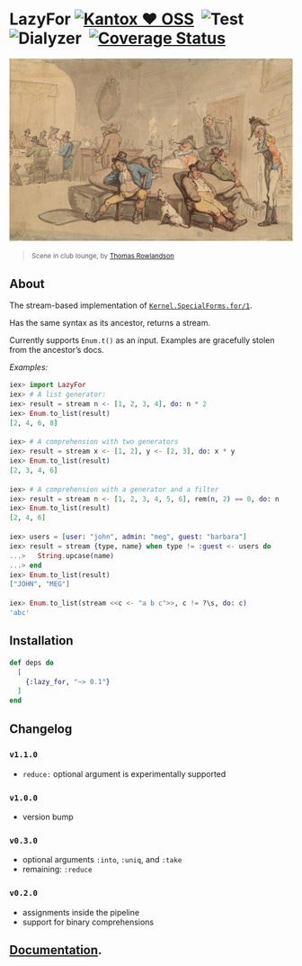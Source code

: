 # LazyFor [![Kantox ❤ OSS](https://img.shields.io/badge/❤-kantox_oss-informational.svg)](https://kantox.com/)  ![Test](https://github.com/am-kantox/lazy_for/workflows/Test/badge.svg)  ![Dialyzer](https://github.com/am-kantox/lazy_for/workflows/Dialyzer/badge.svg)  [![Coverage Status](https://coveralls.io/repos/github/am-kantox/lazy_for/badge.svg?branch=master)](https://coveralls.io/github/am-kantox/lazy_for?branch=master)

![Scene in club lounge, by Thomas Rowlandson](https://raw.githubusercontent.com/am-kantox/lazy_for/master/stuff/1118px-British_club_scene.jpg)
> <small>Scene in club lounge, by [Thomas Rowlandson](https://en.wikipedia.org/wiki/Thomas_Rowlandson)</small>

## About

The stream-based implementation of [`Kernel.SpecialForms.for/1`](https://hexdocs.pm/elixir/master/Kernel.SpecialForms.html?#for/1).

Has the same syntax as its ancestor, returns a stream.

Currently supports `Enum.t()` as an input. Examples are gracefully stolen from the ancestor’s docs.

_Examples:_

```elixir
iex> import LazyFor
iex> # A list generator:
iex> result = stream n <- [1, 2, 3, 4], do: n * 2
iex> Enum.to_list(result)
[2, 4, 6, 8]

iex> # A comprehension with two generators
iex> result = stream x <- [1, 2], y <- [2, 3], do: x * y
iex> Enum.to_list(result)
[2, 3, 4, 6]

iex> # A comprehension with a generator and a filter
iex> result = stream n <- [1, 2, 3, 4, 5, 6], rem(n, 2) == 0, do: n
iex> Enum.to_list(result)
[2, 4, 6]

iex> users = [user: "john", admin: "meg", guest: "barbara"]
iex> result = stream {type, name} when type != :guest <- users do
...>   String.upcase(name)
...> end
iex> Enum.to_list(result)
["JOHN", "MEG"]

iex> Enum.to_list(stream <<c <- "a b c">>, c != ?\s, do: c)
'abc'
```

## Installation

```elixir
def deps do
  [
    {:lazy_for, "~> 0.1"}
  ]
end
```

## Changelog

### `v1.1.0`

- `reduce:` optional argument is experimentally supported

### `v1.0.0`

- version bump

### `v0.3.0`

- optional arguments `:into`, `:uniq`, and `:take`
- remaining: `:reduce`

### `v0.2.0`

- assignments inside the pipeline
- support for binary comprehensions

## [Documentation](https://hexdocs.pm/lazy_for).

